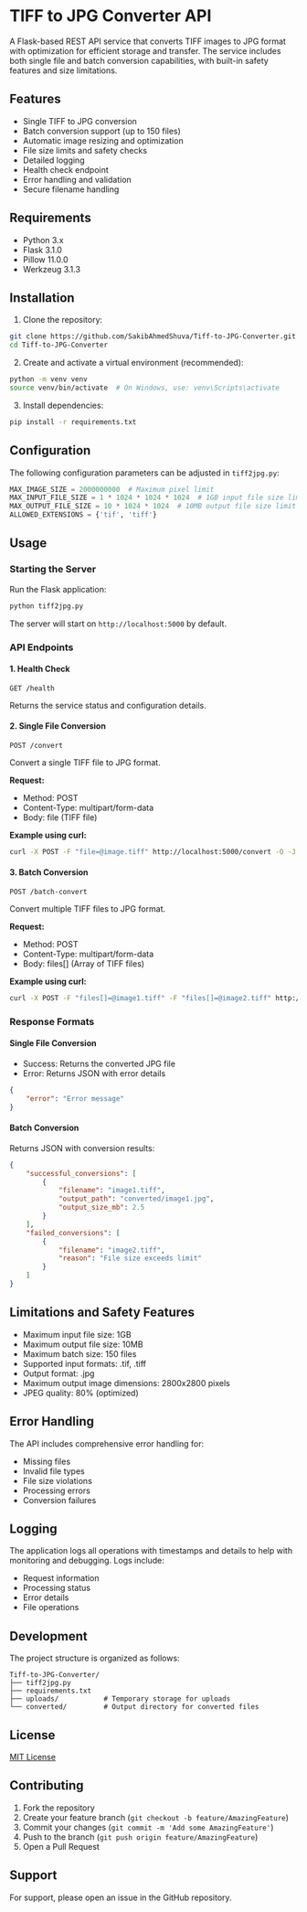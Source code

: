 # TIFF to JPG Converter API

A Flask-based REST API service that converts TIFF images to JPG format with optimization for efficient storage and transfer. The service includes both single file and batch conversion capabilities, with built-in safety features and size limitations.

## Features

- Single TIFF to JPG conversion
- Batch conversion support (up to 150 files)
- Automatic image resizing and optimization
- File size limits and safety checks
- Detailed logging
- Health check endpoint
- Error handling and validation
- Secure filename handling

## Requirements

- Python 3.x
- Flask 3.1.0
- Pillow 11.0.0
- Werkzeug 3.1.3

## Installation

1. Clone the repository:
```bash
git clone https://github.com/SakibAhmedShuva/Tiff-to-JPG-Converter.git
cd Tiff-to-JPG-Converter
```

2. Create and activate a virtual environment (recommended):
```bash
python -m venv venv
source venv/bin/activate  # On Windows, use: venv\Scripts\activate
```

3. Install dependencies:
```bash
pip install -r requirements.txt
```

## Configuration

The following configuration parameters can be adjusted in `tiff2jpg.py`:

```python
MAX_IMAGE_SIZE = 2000000000  # Maximum pixel limit
MAX_INPUT_FILE_SIZE = 1 * 1024 * 1024 * 1024  # 1GB input file size limit
MAX_OUTPUT_FILE_SIZE = 10 * 1024 * 1024  # 10MB output file size limit
ALLOWED_EXTENSIONS = {'tif', 'tiff'}
```

## Usage

### Starting the Server

Run the Flask application:
```bash
python tiff2jpg.py
```

The server will start on `http://localhost:5000` by default.

### API Endpoints

#### 1. Health Check
```http
GET /health
```
Returns the service status and configuration details.

#### 2. Single File Conversion
```http
POST /convert
```
Convert a single TIFF file to JPG format.

**Request:**
- Method: POST
- Content-Type: multipart/form-data
- Body: file (TIFF file)

**Example using curl:**
```bash
curl -X POST -F "file=@image.tiff" http://localhost:5000/convert -O -J
```

#### 3. Batch Conversion
```http
POST /batch-convert
```
Convert multiple TIFF files to JPG format.

**Request:**
- Method: POST
- Content-Type: multipart/form-data
- Body: files[] (Array of TIFF files)

**Example using curl:**
```bash
curl -X POST -F "files[]=@image1.tiff" -F "files[]=@image2.tiff" http://localhost:5000/batch-convert
```

### Response Formats

#### Single File Conversion
- Success: Returns the converted JPG file
- Error: Returns JSON with error details
```json
{
    "error": "Error message"
}
```

#### Batch Conversion
Returns JSON with conversion results:
```json
{
    "successful_conversions": [
        {
            "filename": "image1.tiff",
            "output_path": "converted/image1.jpg",
            "output_size_mb": 2.5
        }
    ],
    "failed_conversions": [
        {
            "filename": "image2.tiff",
            "reason": "File size exceeds limit"
        }
    ]
}
```

## Limitations and Safety Features

- Maximum input file size: 1GB
- Maximum output file size: 10MB
- Maximum batch size: 150 files
- Supported input formats: .tif, .tiff
- Output format: .jpg
- Maximum output image dimensions: 2800x2800 pixels
- JPEG quality: 80% (optimized)

## Error Handling

The API includes comprehensive error handling for:
- Missing files
- Invalid file types
- File size violations
- Processing errors
- Conversion failures

## Logging

The application logs all operations with timestamps and details to help with monitoring and debugging. Logs include:
- Request information
- Processing status
- Error details
- File operations

## Development

The project structure is organized as follows:
```
Tiff-to-JPG-Converter/
├── tiff2jpg.py
├── requirements.txt
├── uploads/           # Temporary storage for uploads
└── converted/         # Output directory for converted files
```

## License

[MIT License](LICENSE)

## Contributing

1. Fork the repository
2. Create your feature branch (`git checkout -b feature/AmazingFeature`)
3. Commit your changes (`git commit -m 'Add some AmazingFeature'`)
4. Push to the branch (`git push origin feature/AmazingFeature`)
5. Open a Pull Request

## Support

For support, please open an issue in the GitHub repository.
